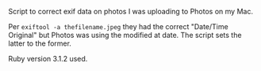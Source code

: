 Script to correct exif data on photos I was uploading to Photos on my Mac.

Per `exiftool -a thefilename.jpeg` they had the correct "Date/Time Original"
but Photos was using the modified at date. The script sets the latter to the
former.

Ruby version 3.1.2 used.
